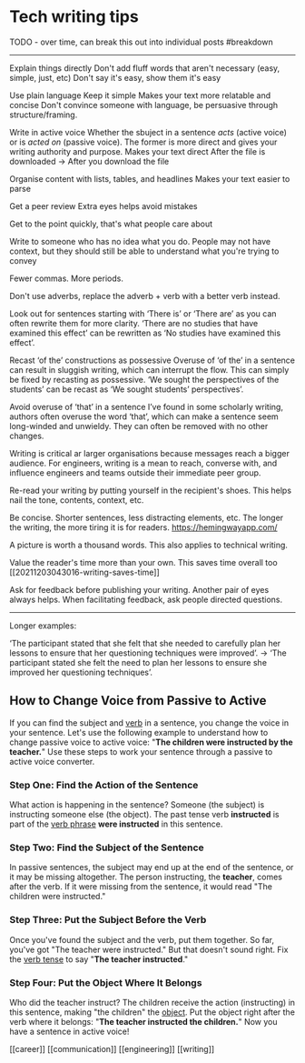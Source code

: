 # Tech writing tips

TODO - over time, can break this out into individual posts
#breakdown

---

Explain things directly
Don't add fluff words that aren't necessary (easy, simple, just, etc)
Don't say it's easy, show them it's easy

Use plain language
Keep it simple
Makes your text more relatable and concise
Don't convince someone with language, be persuasive through structure/framing.

Write in active voice
Whether the sbuject in a sentence *acts* (active voice) or is *acted on* (passive voice). The former is more direct and gives your writing authority and purpose.
Makes your text direct
After the file is downloaded -> After you download the file

Organise content with lists, tables, and headlines
Makes your text easier to parse

Get a peer review
Extra eyes helps avoid mistakes

Get to the point quickly, that's what people care about

Write to someone who has no idea what you do.
People may not have context, but they should still be able to understand what you're trying to convey

Fewer commas. More periods.

Don't use adverbs, replace the adverb + verb with a better verb instead.

Look out for sentences starting with ‘There is’ or ‘There are’ as you can often rewrite them for more clarity.
	‘There are no studies that have examined this effect’ can be rewritten as ‘No studies have examined this effect’.

Recast ‘of the’ constructions as possessive
Overuse of ‘of the’ in a sentence can result in sluggish writing, which can interrupt the flow. This can simply be fixed by recasting as possessive.
	‘We sought the perspectives of the students’ can be recast as ‘We sought students’ perspectives’.

Avoid overuse of ‘that’ in a sentence
I’ve found in some scholarly writing, authors often overuse the word ‘that’, which can make a sentence seem long-winded and unwieldy. They can often be removed with no other changes.

Writing is critical ar larger organisations because messages reach a bigger audience. For engineers, writing is a mean to reach, converse with, and influence engineers and teams outside their immediate peer group.

Re-read your writing by putting yourself in the recipient's shoes. This helps nail the tone, contents, context, etc.

Be concise. Shorter sentences, less distracting elements, etc. The longer the writing, the more tiring it is for readers. https://hemingwayapp.com/

A picture is worth a thousand words. This also applies to technical writing.

Value the reader's time more than your own. This saves time overall too [[20211203043016-writing-saves-time]]

Ask for feedback before publishing your writing. Another pair of eyes always helps. When facilitating feedback, ask people directed questions.

---
Longer examples:

‘The participant stated that she felt that she needed to carefully plan her lessons to ensure that her questioning techniques were improved’.
->
‘The participant stated she felt the need to plan her lessons to ensure she improved her questioning techniques’.

## How to Change Voice from Passive to Active  

If you can find the subject and [verb](https://grammar.yourdictionary.com/parts-of-speech/verbs/what-is-a-verb.html) in a sentence, you change the voice in your sentence. Let's use the following example to understand how to change passive voice to active voice: "**The children were instructed by the teacher.**" Use these steps to work your sentence through a passive to active voice converter.

### Step One: Find the Action of the Sentence

What action is happening in the sentence? Someone (the subject) is instructing someone else (the object). The past tense verb **instructed** is part of the [verb phrase](https://examples.yourdictionary.com/verb-phrase-examples.html) **were instructed** in this sentence.

### Step Two: Find the Subject of the Sentence

In passive sentences, the subject may end up at the end of the sentence, or it may be missing altogether. The person instructing, the **teacher**, comes after the verb. If it were missing from the sentence, it would read "The children were instructed."

### Step Three: Put the Subject Before the Verb

Once you've found the subject and the verb, put them together. So far, you've got "The teacher were instructed." But that doesn't sound right. Fix the [verb tense](https://grammar.yourdictionary.com/parts-of-speech/verbs/english-verb-tenses.html) to say "**The teacher instructed**."

### Step Four: Put the Object Where It Belongs

Who did the teacher instruct? The children receive the action (instructing) in this sentence, making "the children" the [object](https://examples.yourdictionary.com/direct-object-examples.html). Put the object right after the verb where it belongs: "**The teacher instructed the children.**" Now you have a sentence in active voice!


[[career]]
[[communication]]
[[engineering]]
[[writing]]